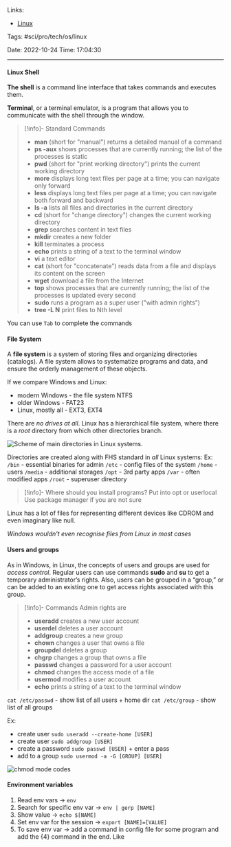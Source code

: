 
Links:

- [Linux](../../../003%20Media/Linux.md)

Tags: #sci/pro/tech/os/linux

Date: 2022-10-24
Time: 17:04:30
____

#### Linux Shell
**The shell** is a command line interface that takes commands and executes them.

**Terminal**, or a terminal emulator, is a program that allows you to communicate with the shell through the window.

> [!info]- Standard Commands
> - **man** (short for "manual") returns a detailed manual of a command
> - **ps -aux** shows processes that are currently running; the list of the processes is static
> - **pwd** (short for "print working directory") prints the current working directory
> - **more** displays long text files per page at a time; you can navigate only forward
> - **less** displays long text files per page at a time; you can navigate both forward and backward
> - **ls -a** lists all files and directories in the current directory
> - **cd** (short for "change directory") changes the current working directory
> - **grep** searches content in text files
> - **mkdir** creates a new folder
> - **kill** terminates a process
> - **echo** prints a string of a text to the terminal window
> - **vi** a text editor
> - **cat** (short for "concatenate") reads data from a file and displays its content on the screen
> - **wget** download a file from the Internet
> - **top** shows processes that are currently running; the list of the processes is updated every second
> - **sudo** runs a program as a super user ("with admin rights")
> - **tree -L N** print files to Nth level

You can use `Tab` to complete the commands

#### File System
A **file system** is a system of storing files and organizing directories (catalogs). A file system allows to systematize programs and data, and ensure the orderly management of these objects.

If we compare Windows and Linux:
- modern Windows - the file system NTFS
- older Windows - FAT23
- Linux, mostly all - EXT3, EXT4

There are *no drives at all*. Linux has a hierarchical file system, where there is a *root* directory from which other directories branch.

![Scheme of main directories in Linux systems.](../../../300%20Utils/305%20Attachments/Pasted%20image%2020221024172615.png)

Directories are created along with FHS standard in *all* Linux systems:
Ex:
`/bin` - essential binaries for admin
`/etc` - config files of the system
`/home` - users
`/media` - additional storages
`/opt` - 3rd party apps
`/var` - often modified apps
`/root` - superuser directory

>[!info]- Where should you install programs?
> Put into opt or userlocal
> Use package manager if you are not sure

Linux has a lot of files for representing different devices like CDROM and even imaginary like null.

*Windows wouldn't even recognise files from Linux in most cases*

#### Users and groups
As in Windows, in Linux, the concepts of users and groups are used for *access control*.
Regular users can use commands **sudo** and **su** to get a temporary administrator’s rights. Also, users can be grouped in a “group,” or can be added to an existing one to get access rights associated with this group.

>[!info]- Commands
> Admin rights are
> - **useradd** creates a new user account
> - **userdel** deletes a user account
> - **addgroup** creates a new group
> - **chown** changes a user that owns a file
> - **groupdel** deletes a group
> - **chgrp** changes a group that owns a file
> - **passwd** changes a password for a user account
> - **chmod** changes the access mode of a file
> - **usermod** modifies a user account
> - **echo** prints a string of a text to the terminal window

`cat /etc/passwd` - show list of all users + home dir
`cat /etc/group` - show list of all groups

Ex:
- create user `sudo useradd --create-home [USER]`
- create user `sudo addgroup [USER]`
- create a password `sudo passwd [USER]` + enter a pass
- add to a group `sudo usermod -a -G [GROUP] [USER]`

![chmod mode codes](../../../300%20Utils/305%20Attachments/Pasted%20image%2020221024175205.png)

#### Environment variables
1. Read env vars -> `env`
2. Search for specific env var -> `env | gerp [NAME]`
3. Show value -> `echo $[NAME]`
4. Set env var for the session -> `export [NAME]=[VALUE]`
5. To save env var -> add a command in config file for some program and add the {4} command in the end. Like
